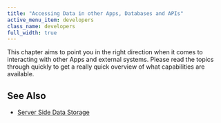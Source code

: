 ```yaml
---
title: "Accessing Data in other Apps, Databases and APIs"
active_menu_item: developers
class_name: developers
full_width: true
---
```



This chapter aims to point you in the right direction when it comes to interacting with other Apps and external systems. Please read the topics through quickly to get a really quick overview of what capabilities are available.

## See Also

 - [Server Side Data Storage](/developers/documentation/product-guide/data-storage/server-side-data-storage/)

